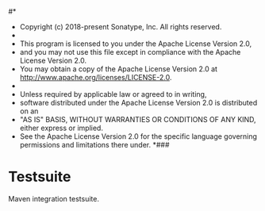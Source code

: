 <!--

    Copyright (c) 2018-present Sonatype, Inc. All rights reserved.

    This program is licensed to you under the Apache License Version 2.0,
    and you may not use this file except in compliance with the Apache License Version 2.0.
    You may obtain a copy of the Apache License Version 2.0 at http://www.apache.org/licenses/LICENSE-2.0.

    Unless required by applicable law or agreed to in writing,
    software distributed under the Apache License Version 2.0 is distributed on an
    "AS IS" BASIS, WITHOUT WARRANTIES OR CONDITIONS OF ANY KIND, either express or implied.
    See the Apache License Version 2.0 for the specific language governing permissions and limitations there under.

-->
#*
 * Copyright (c) 2018-present Sonatype, Inc. All rights reserved.
 *
 * This program is licensed to you under the Apache License Version 2.0,
 * and you may not use this file except in compliance with the Apache License Version 2.0.
 * You may obtain a copy of the Apache License Version 2.0 at http://www.apache.org/licenses/LICENSE-2.0.
 *
 * Unless required by applicable law or agreed to in writing,
 * software distributed under the Apache License Version 2.0 is distributed on an
 * "AS IS" BASIS, WITHOUT WARRANTIES OR CONDITIONS OF ANY KIND, either express or implied.
 * See the Apache License Version 2.0 for the specific language governing permissions and limitations there under.
 *###
# Testsuite

Maven integration testsuite.

